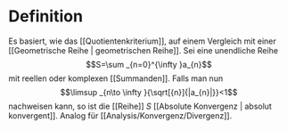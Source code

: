 # Definition
Es basiert, wie das [[Quotientenkriterium]], auf einem Vergleich mit einer [[Geometrische Reihe | geometrischen Reihe]]. Sei eine unendliche Reihe 
$$S=\sum _{n=0}^{\infty }a_{n}$$ mit reellen oder komplexen [[Summanden]]. Falls man nun
$$\limsup _{n\to \infty }{\sqrt[{n}]{|a_{n}|}}<1$$
nachweisen kann, so ist die [[Reihe]] $S$ [[Absolute Konvergenz | absolut konvergent]].
Analog für [[Analysis/Konvergenz/Divergenz]].
